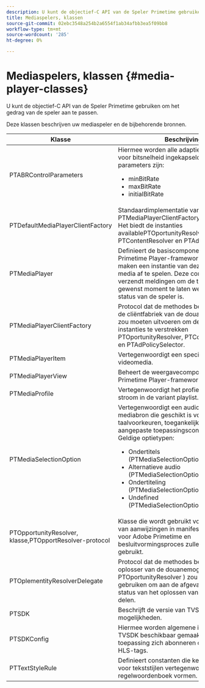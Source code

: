 ```yaml
---
description: U kunt de objectief-C API van de Speler Primetime gebruiken om het gedrag van de speler aan te passen.
title: Mediaspelers, klassen
source-git-commit: 02ebc3548a254b2a6554f1ab34afbb3ea5f09bb8
workflow-type: tm+mt
source-wordcount: '285'
ht-degree: 0%

---
```


# Mediaspelers, klassen {#media-player-classes}

U kunt de objectief-C API van de Speler Primetime gebruiken om het gedrag van de speler aan te passen.

Deze klassen beschrijven uw mediaspeler en de bijbehorende bronnen.

| Klasse | Beschrijving |
|---|---|
| PTABRControlParameters | Hiermee worden alle adaptieve parameters voor bitsnelheid ingekapseld. Ondersteunde parameters zijn:<ul><li>minBitRate</li><li>maxBitRate</li><li>initialBitRate</li></ul> |
| PTDefaultMediaPlayerClientFactory | Standaardimplementatie van PTMediaPlayerClientFactoryin de TVSDK. Het biedt de instanties availablePTOportunityResolver, PTContentResolver en PTAdPolicySelector. |
| PTMediaPlayer | Definieert de basiscomponent voor het Primetime Player-framework. Toepassingen maken een instantie van deze klasse om een media af te spelen. Deze component verzendt meldingen om de toepassing op elk gewenst moment te laten weten wat de status van de speler is. |
| PTMediaPlayerClientFactory | Protocol dat de methodes beschrijft die een de cliëntfabriek van de douanemedia speler zou moeten uitvoeren om de beschikbare instanties te verstrekken PTOportunityResolver, PTContentResolver en PTAdPolicySelector. |
| PTMediaPlayerItem | Vertegenwoordigt een specifieke audio-videomedia. |
| PTMediaPlayerView | Beheert de weergavecomponent van het Primetime Player-framework. |
| PTMediaProfile | Vertegenwoordigt het profiel van één enkele stroom in de variant playlist. |
| PTMediaSelectionOption | Vertegenwoordigt een audiovisuele mediabron die geschikt is voor verschillende taalvoorkeuren, toegankelijkheidsvereisten of aangepaste toepassingsconfiguraties. Geldige optietypen:<ul><li>Ondertitels (PTMediaSelectionOptionTypeSubtitle)</li><li>Alternatieve audio (PTMediaSelectionOptionTypeAudio)</li><li>Ondertiteling (PTMediaSelectionOptionTypeCC)</li><li>Undefined (PTMediaSelectionOptionTypeUndefined)</li></ul> |
| PTOpportunityResolver, klasse,PTOpportResolver-protocol | Klasse die wordt gebruikt voor de verwerking van aanwijzingen in manifest die als plaatsen voor Adobe Primetime en besluitvormingsproces zullen worden gebruikt. |
| PTOplementityResolverDelegate | Protocol dat de methodes beschrijft die de oplosser van de douanemogelijkheid ( PTOportunityResolver ) zou moeten gebruiken om aan de afgevaardigde de status van het oplossen van de kans mee te delen. |
| PTSDK | Beschrijft de versie van TVSDK en zijn mogelijkheden. |
| PTSDKConfig | Hiermee worden algemene instellingen voor TVSDK beschikbaar gemaakt en kan een toepassing zich abonneren op aangepaste HLS-tags. |
| PTTextStyleRule | Definieert constanten die kenmerksleutels voor tekststijlen vertegenwoordigen die het regelwoordenboek vormen. |
